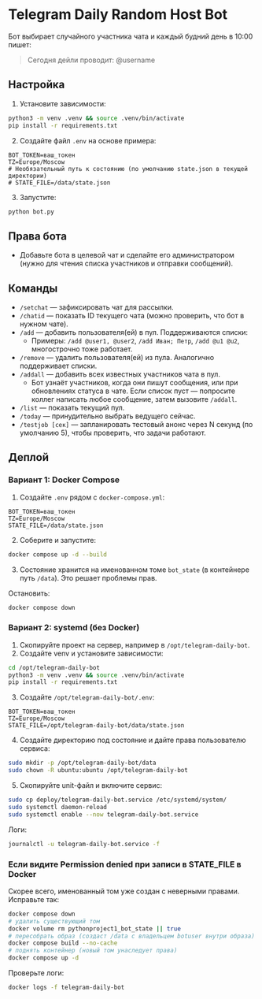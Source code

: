 # Telegram Daily Random Host Bot

Бот выбирает случайного участника чата и каждый будний день в 10:00 пишет:

> Сегодня дейли проводит: @username

## Настройка

1. Установите зависимости:

```bash
python3 -m venv .venv && source .venv/bin/activate
pip install -r requirements.txt
```

2. Создайте файл `.env` на основе примера:

```env
BOT_TOKEN=ваш_токен
TZ=Europe/Moscow
# Необязательный путь к состоянию (по умолчанию state.json в текущей директории)
# STATE_FILE=/data/state.json
```

3. Запустите:

```bash
python bot.py
```

## Права бота

- Добавьте бота в целевой чат и сделайте его администратором (нужно для чтения списка участников и отправки сообщений).

## Команды

- `/setchat` — зафиксировать чат для рассылки.
- `/chatid` — показать ID текущего чата (можно проверить, что бот в нужном чате).
- `/add` — добавить пользователя(ей) в пул. Поддерживаются списки:
  - Примеры: `/add @user1, @user2`, `/add Иван; Петр`, `/add @u1 @u2`, многострочно тоже работает.
- `/remove` — удалить пользователя(ей) из пула. Аналогично поддерживает списки.
- `/addall` — добавить всех известных участников чата в пул.
  - Бот узнаёт участников, когда они пишут сообщения, или при обновлениях статуса в чате. Если список пуст — попросите коллег написать любое сообщение, затем вызовите `/addall`.
- `/list` — показать текущий пул.
- `/today` — принудительно выбрать ведущего сейчас.
- `/testjob [сек]` — запланировать тестовый анонс через N секунд (по умолчанию 5), чтобы проверить, что задачи работают.

## Деплой

### Вариант 1: Docker Compose

1. Создайте `.env` рядом с `docker-compose.yml`:

```env
BOT_TOKEN=ваш_токен
TZ=Europe/Moscow
STATE_FILE=/data/state.json
```

2. Соберите и запустите:

```bash
docker compose up -d --build
```

3. Состояние хранится на именованном томе `bot_state` (в контейнере путь `/data`). Это решает проблемы прав.

Остановить:

```bash
docker compose down
```

### Вариант 2: systemd (без Docker)

1. Скопируйте проект на сервер, например в `/opt/telegram-daily-bot`.
2. Создайте venv и установите зависимости:

```bash
cd /opt/telegram-daily-bot
python3 -m venv .venv && source .venv/bin/activate
pip install -r requirements.txt
``` 

3. Создайте `/opt/telegram-daily-bot/.env`:

```env
BOT_TOKEN=ваш_токен
TZ=Europe/Moscow
STATE_FILE=/opt/telegram-daily-bot/data/state.json
```

4. Создайте директорию под состояние и дайте права пользователю сервиса:

```bash
sudo mkdir -p /opt/telegram-daily-bot/data
sudo chown -R ubuntu:ubuntu /opt/telegram-daily-bot
```

5. Скопируйте unit-файл и включите сервис:

```bash
sudo cp deploy/telegram-daily-bot.service /etc/systemd/system/
sudo systemctl daemon-reload
sudo systemctl enable --now telegram-daily-bot.service
```

Логи:

```bash
journalctl -u telegram-daily-bot.service -f
```

### Если видите Permission denied при записи в STATE_FILE в Docker

Скорее всего, именованный том уже создан с неверными правами. Исправьте так:

```bash
docker compose down
# удалить существующий том
docker volume rm pythonproject1_bot_state || true
# пересобрать образ (создаст /data с владельцем botuser внутри образа)
docker compose build --no-cache
# поднять контейнер (новый том унаследует права)
docker compose up -d
```

Проверьте логи:
```bash
docker logs -f telegram-daily-bot
```

